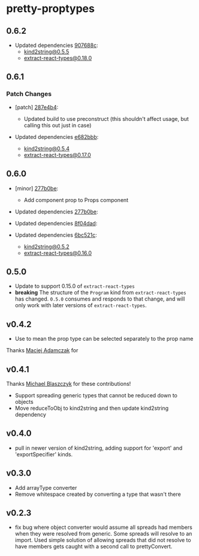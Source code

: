 # pretty-proptypes

## 0.6.2
- Updated dependencies [907688c](https://github.com/atlassian/extract-react-types/commit/907688c):
  - kind2string@0.5.5
  - extract-react-types@0.18.0

## 0.6.1
### Patch Changes

- [patch] [287e4b4](https://github.com/atlassian/extract-react-types/commit/287e4b4):
  - Updated build to use preconstruct (this shouldn't affect usage, but calling this out just in case)

- Updated dependencies [e682bbb](https://github.com/atlassian/extract-react-types/commit/e682bbb):
  - kind2string@0.5.4
  - extract-react-types@0.17.0

## 0.6.0
- [minor] [277b0be](https://github.com/atlassian/extract-react-types/commit/277b0be):
  - Add component prop to Props component

- Updated dependencies [277b0be](https://github.com/atlassian/extract-react-types/commit/277b0be):
- Updated dependencies [8f04dad](https://github.com/atlassian/extract-react-types/commit/8f04dad):
- Updated dependencies [6bc521c](https://github.com/atlassian/extract-react-types/commit/6bc521c):
  - kind2string@0.5.2
  - extract-react-types@0.16.0

## 0.5.0

- Update to support 0.15.0 of `extract-react-types`
- **breaking** The structure of the `Program` kind from `extract-react-types` has changed. `0.5.0` consumes and responds to that change, and will only work with later versions of `extract-react-types`.

## v0.4.2

- Use <Whitespace /> to mean the prop type can be selected separately to the prop name

Thanks [Maciej Adamczak](https://github.com/macku) for 

## v0.4.1

Thanks [Michael Blaszczyk](https://github.com/Blasz) for these contributions!

- Support spreading generic types that cannot be reduced down to objects
- Move reduceToObj to kind2string and then update kind2string dependency

## v0.4.0

- pull in newer version of kind2string, adding support for 'export' and 'exportSpecifier' kinds.

## v0.3.0

- Add arrayType converter
- Remove whitespace created by converting a type that wasn't there

## v0.2.3

- fix bug where object converter would assume all spreads had members when they were resolved from generic. Some spreads will resolve to an import. Used simple solution of allowing spreads that did not resolve to have members gets caught with a second call to prettyConvert.
